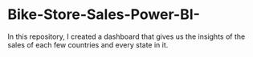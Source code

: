# Bike-Store-Sales-Power-BI-
In this repository, I created a dashboard that gives us the insights of the sales of  each few countries and every state in it.
